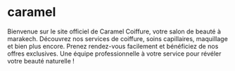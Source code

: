 # caramel
Bienvenue sur le site officiel de Caramel Coiffure, votre salon de beauté à marakech. Découvrez nos services de coiffure, soins capillaires, maquillage et bien plus encore. Prenez rendez-vous facilement et bénéficiez de nos offres exclusives. Une équipe professionnelle à votre service pour révéler votre beauté naturelle !
